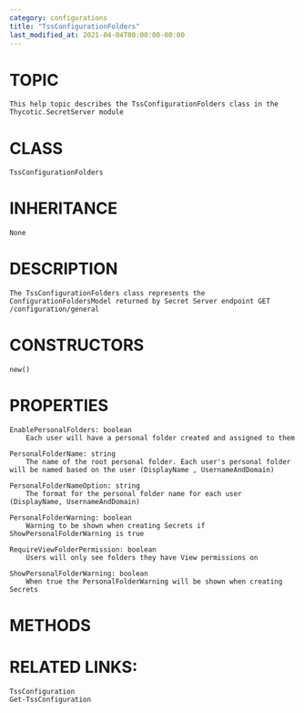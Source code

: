 ```yaml
---
category: configurations
title: "TssConfigurationFolders"
last_modified_at: 2021-04-04T00:00:00-00:00
---
```


# TOPIC
    This help topic describes the TssConfigurationFolders class in the Thycotic.SecretServer module

# CLASS
    TssConfigurationFolders

# INHERITANCE
    None

# DESCRIPTION
    The TssConfigurationFolders class represents the ConfigurationFoldersModel returned by Secret Server endpoint GET /configuration/general

# CONSTRUCTORS
    new()

# PROPERTIES
    EnablePersonalFolders: boolean
        Each user will have a personal folder created and assigned to them

    PersonalFolderName: string
        The name of the root personal folder. Each user's personal folder will be named based on the user (DisplayName , UsernameAndDomain)

    PersonalFolderNameOption: string
        The format for the personal folder name for each user (DisplayName, UsernameAndDomain)

    PersonalFolderWarning: boolean
        Warning to be shown when creating Secrets if ShowPersonalFolderWarning is true

    RequireViewFolderPermission: boolean
        Users will only see folders they have View permissions on

    ShowPersonalFolderWarning: boolean
        When true the PersonalFolderWarning will be shown when creating Secrets

# METHODS

# RELATED LINKS:
    TssConfiguration
    Get-TssConfiguration